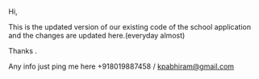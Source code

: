 Hi,

This is the updated version of our existing code of the school application and the changes are updated here.(everyday almost)

Thanks .

Any info just ping me here +918019887458 / kpabhiram@gmail.com

